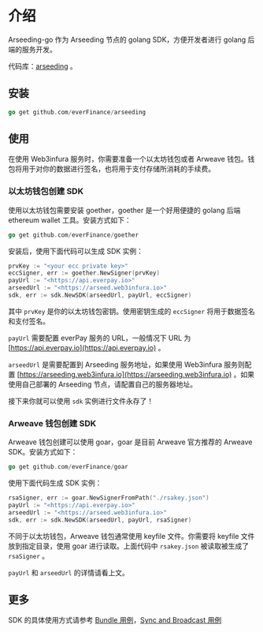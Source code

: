# 介绍

Arseeding-go 作为 Arseeding 节点的 golang SDK，方便开发者进行 golang 后端的服务开发。

代码库：[arseeding](https://github.com/everFinance/arseeding) 。

## 安装

```go
go get github.com/everFinance/arseeding
```

## 使用

在使用 Web3infura 服务时，你需要准备一个以太坊钱包或者 Arweave 钱包。钱包将用于对你的数据进行签名，也将用于支付存储所消耗的手续费。

### 以太坊钱包创建 SDK

使用以太坊钱包需要安装 goether，goether 是一个好用便捷的 golang 后端 ethereum wallet 工具。安装方式如下：

```go
go get github.com/everFinance/goether
```

安装后，使用下面代码可以生成 SDK 实例：

```go
prvKey := "<your ecc private key>"
eccSigner, err := goether.NewSigner(prvKey)
payUrl := "<https://api.everpay.io>"
arseedUrl := "<https://arseed.web3infura.io>"
sdk, err := sdk.NewSDK(arseedUrl, payUrl, eccSigner)
```

其中 `prvKey` 是你的以太坊钱包密钥。使用密钥生成的 `eccSigner` 将用于数据签名和支付签名。

`payUrl` 需要配置 everPay 服务的 URL，一般情况下 URL 为 [https://api.everpay.io](https://api.everpay.io) 。

`arseedUrl` 是需要配置到 Arseeding 服务地址，如果使用 Web3infura 服务则配置 [https://arseeding.web3infura.io](https://arseeding.web3infura.io) 。如果使用自己部署的 Arseeding 节点，请配置自己的服务器地址。

接下来你就可以使用 `sdk` 实例进行文件永存了！

### Arweave 钱包创建 SDK

Arweave 钱包创建可以使用 goar，goar 是目前 Arweave 官方推荐的 Arweave SDK。安装方式如下：

```go
go get github.com/everFinance/goar
```

使用下面代码生成 SDK 实例：

```go
rsaSigner, err := goar.NewSignerFromPath("./rsakey.json")
payUrl := "<https://api.everpay.io>"
arseedUrl := "<https://arseed.web3infura.io>"
sdk, err := sdk.NewSDK(arseedUrl, payUrl, rsaSigner)
```

不同于以太坊钱包，Arweave 钱包通常使用 keyfile 文件。你需要将 keyfile 文件放到指定目录，使用 goar 进行读取。上面代码中 `rsakey.json` 被读取被生成了 `rsaSigner` 。

`payUrl` 和 `arseedUrl` 的详情请看上文。

## 更多

SDK 的具体使用方式请参考 [Bundle 用例](./bundle.md)，[Sync and Broadcast 用例](./sync_broadcast.md)